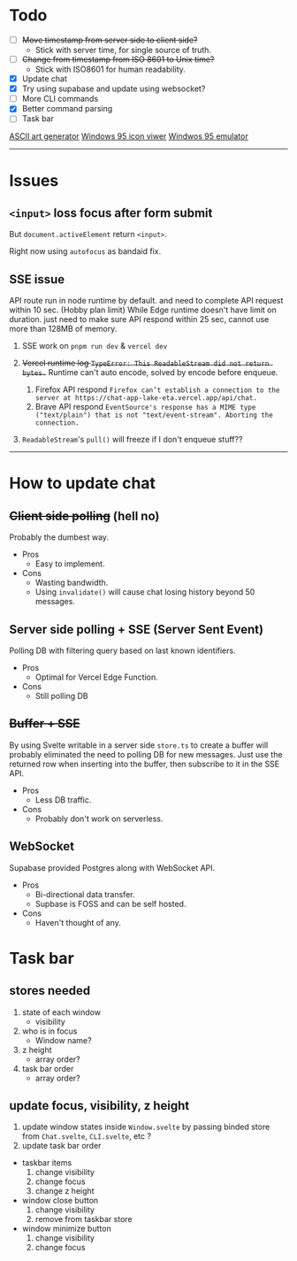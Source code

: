 # Todo
- [ ] ~~Move timestamp from server side to client side?~~
    - Stick with server time, for single source of truth.
- [ ] ~~Change from timestamp from ISO 8601 to Unix time?~~
    - Stick with ISO8601 for human readability.
- [x] Update chat
- [x] Try using supabase and update using websocket?
- [ ] More CLI commands
- [x] Better command parsing
- [ ] Task bar

[ASCII art generator](https://patorjk.com/software/taag/)
[Windows 95 icon viwer](https://win98icons.alexmeub.com/)
[Windwos 95 emulator](https://www.pcjs.org/software/pcx86/sys/windows/win95/4.00.950/)

---

# Issues
## `<input>` loss focus after form submit
But `document.activeElement` return `<input>`.

Right now using `autofocus` as bandaid fix.

## SSE issue
API route run in node runtime by default. and need to complete API request within 10 sec. (Hobby plan limit)
While Edge runtime doesn't have limit on duration. just need to make sure API respond within 25 sec, cannot use more than 128MB of memory.

1. SSE work on `pnpm run dev` & `vercel dev`
2. ~~Vercel runtime log `TypeError: This ReadableStream did not return bytes.`~~
    Runtime can't auto encode, solved by encode before enqueue.

    1. Firefox API respond `Firefox can’t establish a connection to the server at https://chat-app-lake-eta.vercel.app/api/chat.`
    2. Brave API respond `EventSource's response has a MIME type ("text/plain") that is not "text/event-stream". Aborting the connection.`
3. `ReadableStream`'s `pull()` will freeze if I don't enqueue stuff??

---

# How to update chat
## ~~Client side polling~~ (hell no)
Probably the dumbest way.

- Pros
    - Easy to implement.
- Cons
    - Wasting bandwidth.
    - Using `invalidate()` will cause chat losing history beyond 50 messages.

## Server side polling + SSE (Server Sent Event)
Polling DB with filtering query based on last known identifiers.

- Pros
    - Optimal for Vercel Edge Function.
- Cons
    - Still polling DB

## ~~Buffer + SSE~~
By using Svelte writable in a server side `store.ts` to create a buffer will probably eliminated the need to polling DB for new messages.
Just use the returned row when inserting into the buffer, then subscribe to it in the SSE API.

- Pros
    - Less DB traffic.
- Cons
    - Probably don't work on serverless.

## WebSocket
Supabase provided Postgres along with WebSocket API.

- Pros
    - Bi-directional data transfer.
    - Supbase is FOSS and can be self hosted.
- Cons
    - Haven't thought of any.

# Task bar
## stores needed
1. state of each window
    - visibility
2. who is in focus
    - Window name?
3. z height
    - array order?
4. task bar order
    - array order?

## update focus, visibility, z height
1. update window states inside `Window.svelte` by passing binded store from `Chat.svelte`, `CLI.svelte`, etc ?
2. update task bar order 

- taskbar items
    1. change visibility
    2. change focus
    3. change z height
- window close button
    1. change visibility
    2. remove from taskbar store
- window minimize button
    1. change visibility
    2. change focus
